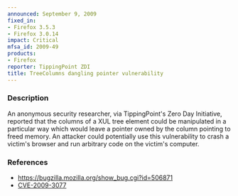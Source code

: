 ```yaml
---
announced: September 9, 2009
fixed_in:
- Firefox 3.5.3
- Firefox 3.0.14
impact: Critical
mfsa_id: 2009-49
products:
- Firefox
reporter: TippingPoint ZDI
title: TreeColumns dangling pointer vulnerability
---
```


<h3>Description</h3>

<p>An anonymous security researcher, via TippingPoint's Zero Day
Initiative, reported that the columns of a XUL tree element could be
manipulated in a particular way which would leave a pointer owned by
the column pointing to freed memory.  An attacker could potentially
use this vulnerability to crash a victim's browser and run arbitrary
code on the victim's computer.</p>

<h3>References</h3>

<ul>
  <li><a href="https://bugzilla.mozilla.org/show_bug.cgi?id=506871">https://bugzilla.mozilla.org/show_bug.cgi?id=506871</a></li>
  <li><a class="ex-ref" href="http://cve.mitre.org/cgi-bin/cvename.cgi?name=CVE-2009-3077">CVE-2009-3077</a></li>
</ul>



